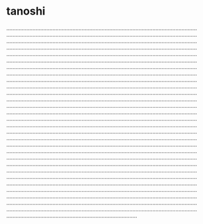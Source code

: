 # tanoshi

.................................................................................................................................................................................................................................................................................................................................................................................................................................................................................................................................................................................................................................................................................................................................................................................................................................................................................................................................................................................................................................................................................................................................................................................................................................................................................................................................................................................................................................................................................................................................................................................................................................................................................................................................................................................................................................................................................................................................................................................................................................................................................................................................................................................................................................................................................................................................................................................................................................................................................................................................................................................................................................................................................................................................................................................................................................................................................................................................................................................................................................................................................................................................................................................................................................................................................................................................................................................................................................................................................................................................................................................................................................................................................................................................................................................................................................